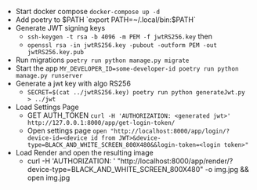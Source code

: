 * Start docker compose `docker-compose up -d`
* Add poetry to $PATH `export PATH=~/.local/bin:$PATH`
* Generate JWT signing keys
  * `ssh-keygen -t rsa -b 4096 -m PEM -f jwtRS256.key` then
  * `openssl rsa -in jwtRS256.key -pubout -outform PEM -out jwtRS256.key.pub`
* Run migrations `poetry run python manage.py migrate`
* Start the app `MY_DEVELOPER_ID=some-developer-id poetry run python manage.py runserver`
* Generate a jwt key with algo RS256
  * `SECRET=$(cat ../jwtRS256.key) poetry run python generateJwt.py > ../jwt`
* Load Settings Page
  * GET AUTH_TOKEN `curl -H 'AUTHORIZATION: <generated jwt>' http://127.0.0.1:8000/app/get-login-token/`
  * Open settings page `open "http://localhost:8000/app/login/?device-id=<device id from JWT>&device-type=BLACK_AND_WHITE_SCREEN_800X480&&login-token=<login token>"`
* Load Render and open the resulting image
  * curl -H 'AUTHORIZATION: <generated jwt>' "http://localhost:8000/app/render/?device-type=BLACK_AND_WHITE_SCREEN_800X480" -o img.jpg && open img.jpg
